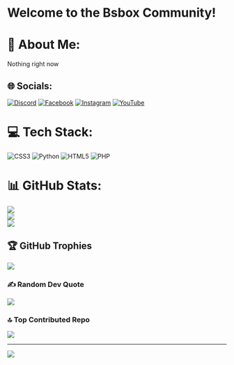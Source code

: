 # Welcome to the Bsbox Community! 

# 💫 About Me:
Nothing right now


## 🌐 Socials:
[![Discord](https://img.shields.io/badge/Discord-%237289DA.svg?logo=discord&logoColor=white)](https://discord.gg/bsbox_ir) [![Facebook](https://img.shields.io/badge/Facebook-%231877F2.svg?logo=Facebook&logoColor=white)](https://facebook.com/bsbox_ir) [![Instagram](https://img.shields.io/badge/Instagram-%23E4405F.svg?logo=Instagram&logoColor=white)](https://instagram.com/bsbox_ir) [![YouTube](https://img.shields.io/badge/YouTube-%23FF0000.svg?logo=YouTube&logoColor=white)](https://youtube.com/@bsbox_ir) 

# 💻 Tech Stack:
![CSS3](https://img.shields.io/badge/css3-%231572B6.svg?style=flat&logo=css3&logoColor=white) ![Python](https://img.shields.io/badge/python-3670A0?style=flat&logo=python&logoColor=ffdd54) ![HTML5](https://img.shields.io/badge/html5-%23E34F26.svg?style=flat&logo=html5&logoColor=white) ![PHP](https://img.shields.io/badge/php-%23777BB4.svg?style=flat&logo=php&logoColor=white)
# 📊 GitHub Stats:
![](https://github-readme-stats.vercel.app/api?username=bsbox-ir&theme=dark&hide_border=false&include_all_commits=true&count_private=true)<br/>
![](https://github-readme-streak-stats.herokuapp.com/?user=bsbox-ir&theme=dark&hide_border=false)<br/>
![](https://github-readme-stats.vercel.app/api/top-langs/?username=bsbox-ir&theme=dark&hide_border=false&include_all_commits=true&count_private=true&layout=compact)

## 🏆 GitHub Trophies
![](https://github-profile-trophy.vercel.app/?username=bsbox-ir&theme=flat&no-frame=false&no-bg=false&margin-w=4)

### ✍️ Random Dev Quote
![](https://quotes-github-readme.vercel.app/api?type=vetical&theme=dark)

### 🔝 Top Contributed Repo
![](https://github-contributor-stats.vercel.app/api?username=bsbox-ir&limit=5&theme=dark&combine_all_yearly_contributions=true)

---
[![](https://visitcount.itsvg.in/api?id=bsbox-ir&icon=0&color=12)](https://visitcount.itsvg.in)

<!-- Proudly created with GPRM ( https://gprm.itsvg.in ) -->
